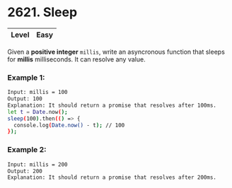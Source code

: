 # 2621. Sleep

| Level | Easy |
| ----- | ---- |

Given a **positive integer** `millis`, write an asyncronous function that sleeps for **millis** milliseconds. It can resolve any value.

 

### Example 1:
```bash
Input: millis = 100
Output: 100
Explanation: It should return a promise that resolves after 100ms.
let t = Date.now();
sleep(100).then(() => {
  console.log(Date.now() - t); // 100
});
```

### Example 2:
```bash
Input: millis = 200
Output: 200
Explanation: It should return a promise that resolves after 200ms.
```
